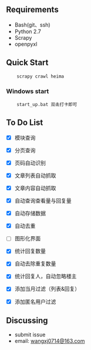 ## Requirements

* Bash(git、ssh)
* Python 2.7
* Scrapy
* openpyxl

## Quick Start

```shell
    scrapy crawl heima
```

### Windows start
```shell
    start_up.bat 双击打卡即可
```


## To Do List
- [x] 模块查询
- [x] 分页查询
- [x] 页码自动识别
- [x] 文章列表自动抓取
- [x] 文章内容自动抓取
- [x] 自动查询查看量与回复量
- [x] 自动存储数据
- [x] 自动去重 
- [ ] 图形化界面


- [x] 统计回复数量
- [x] 自动去除重复数量 
- [x] 统计回复人，自动忽略楼主
- [x] 添加当月过滤（列表&回复）
- [x] 添加匿名用户过滤
## Discussing

* submit issue
* email: wangxj0714@163.com


